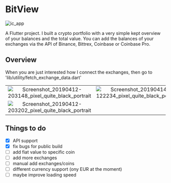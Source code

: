 # BitView

![ic_app](https://user-images.githubusercontent.com/35738310/56090106-c0db8880-5e9d-11e9-8993-9a49208c5347.png)



A Flutter project. I built a crypto portfolio with a very simple kept overview of your balances and the total value.
You can add the balances of your exchanges via the API of Binance, Bittrex, Coinbase or Coinbase Pro.

## Overview
When you are just interested how I connect the exchanges, then go to 'lib/utility/fetch_exchange_data.dart'

|                                   |                                           |                                 |
|      :---------:                  |            :------------------:           |   :----------------------:      |
| ![Screenshot_20190412-203148_pixel_quite_black_portrait](https://user-images.githubusercontent.com/35738310/56091660-e5d9f680-5eb1-11e9-9c75-e512df390312.png) | ![Screenshot_20190414-122234_pixel_quite_black_portrait](https://user-images.githubusercontent.com/35738310/56091665-ef635e80-5eb1-11e9-9c83-63e964be68d2.png) | 
![Screenshot_20190412-203202_pixel_quite_black_portrait](https://user-images.githubusercontent.com/35738310/56091668-f4c0a900-5eb1-11e9-85e7-bfaeffface09.png) |
                                                       
## Things to do

- [x] API support
- [x] fix bugs for public build
- [ ] add fiat value to specific coin
- [ ] add more exchanges
- [ ] manual add exchanges/coins
- [ ] different currency support (ony EUR at the moment)
- [ ] maybe improve loading speed

